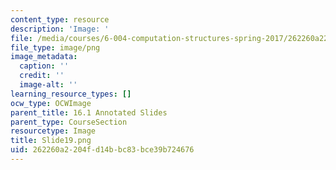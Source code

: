 ```yaml
---
content_type: resource
description: 'Image: '
file: /media/courses/6-004-computation-structures-spring-2017/262260a2204fd14bbc83bce39b724676_Slide19.png
file_type: image/png
image_metadata:
  caption: ''
  credit: ''
  image-alt: ''
learning_resource_types: []
ocw_type: OCWImage
parent_title: 16.1 Annotated Slides
parent_type: CourseSection
resourcetype: Image
title: Slide19.png
uid: 262260a2-204f-d14b-bc83-bce39b724676
---
```

